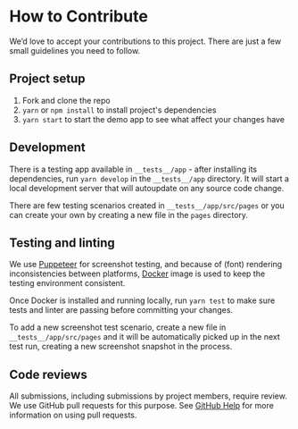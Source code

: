 # How to Contribute

We’d love to accept your contributions to this project. There are just a few small guidelines you need to follow.


## Project setup

1. Fork and clone the repo
2. `yarn` or `npm install` to install project's dependencies
3. `yarn start` to start the demo app to see what affect your changes have

## Development

There is a testing app available in `__tests__/app` - after installing its dependencies, run `yarn develop` in the `__tests__/app` directory. It will start a local development server that will autoupdate on any source code change. 

There are few testing scenarios created in `__tests__/app/src/pages` or you can create your own by creating a new file in the `pages` directory.

## Testing and linting

We use [Puppeteer](https://github.com/GoogleChrome/puppeteer) for screenshot testing, and because of (font) rendering inconsistencies between platforms, [Docker](https://www.docker.com/community-edition) image is used to keep the testing environment consistent.

Once Docker is installed and running locally, run `yarn test` to make sure tests and linter are passing before committing your changes.

To add a new screenshot test scenario, create a new file in `__tests__/app/src/pages` and it will be automatically picked up in the next test run, creating a new screenshot snapshot in the process.

## Code reviews

All submissions, including submissions by project members, require review. We use GitHub pull requests for this purpose. See [GitHub Help](https://help.github.com/articles/about-pull-requests/) for more information on using pull requests.
